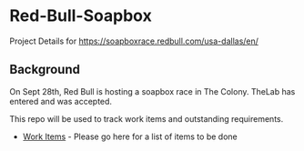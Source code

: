 # Red-Bull-Soapbox

Project Details for https://soapboxrace.redbull.com/usa-dallas/en/

## Background

On Sept 28th, Red Bull is hosting a soapbox race in The Colony.  TheLab has entered and was accepted.

This repo will be used to track work items and outstanding requirements.

* [Work Items](https://github.com/TheLab-ms/Red-Bull-Soapbox/issues) - Please go here for a list of items to be done

